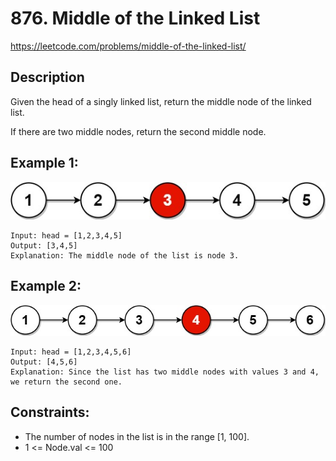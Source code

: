 # 876. Middle of the Linked List

https://leetcode.com/problems/middle-of-the-linked-list/

## Description

Given the head of a singly linked list, return the middle node of the linked list.

If there are two middle nodes, return the second middle node.


## Example 1:

![img.png](example_images/example_1.png)
    
    Input: head = [1,2,3,4,5]
    Output: [3,4,5]
    Explanation: The middle node of the list is node 3.


## Example 2:

![img_1.png](example_images/example_2.png)

    Input: head = [1,2,3,4,5,6]
    Output: [4,5,6]
    Explanation: Since the list has two middle nodes with values 3 and 4, we return the second one.


## Constraints:

- The number of nodes in the list is in the range [1, 100].
- 1 <= Node.val <= 100